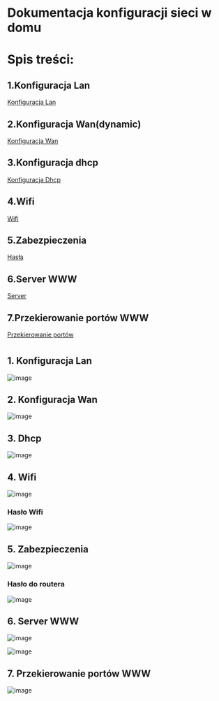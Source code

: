 #  Dokumentacja konfiguracji sieci w domu 

# Spis treści:

## 1.Konfiguracja Lan 
  [Konfiguracja Lan ](#1-konfiguracja-lan)
 
## 2.Konfiguracja Wan(dynamic)
  [Konfiguracja Wan](#2-konfiguracja-wan)

## 3.Konfiguracja dhcp
  [Konfiguracja Dhcp](#3-dhcp)
  
## 4.Wifi
  [Wifi](#4-wifi)

## 5.Zabezpieczenia
  [Hasła](#5-zabezpieczenia)
 
## 6.Server WWW
   [Server](#6-server-www)

## 7.Przekierowanie portów WWW
   [Przekierowanie portów](#7-przekierowanie-portów-www)

#
## 1. Konfiguracja Lan
 ![image](https://user-images.githubusercontent.com/98666161/193669963-129c2b4c-ffc1-4551-b430-efe77df84e9b.png)
 

## 2. Konfiguracja Wan
 ![image](https://user-images.githubusercontent.com/98666161/193684465-211016f2-2f1a-4495-9720-c871036d57e4.png)


## 3. Dhcp
  ![image](https://user-images.githubusercontent.com/98666161/193675176-629c2a59-8d36-4f1d-9e0a-533b5ddf95aa.png)

## 4. Wifi
  ![image](https://user-images.githubusercontent.com/98666161/193676808-29798740-00f2-43de-95c5-995aefa92891.png)

### Hasło Wifi
  ![image](https://user-images.githubusercontent.com/98666161/193677710-5ce8aba8-a72a-4342-81a5-fef18beea555.png)

## 5. Zabezpieczenia 
  ![image](https://user-images.githubusercontent.com/98666161/193678215-5da02a0d-e268-4233-884c-e7dbba24952a.png)

### Hasło do routera 
   ![image](https://user-images.githubusercontent.com/98666161/193680143-fc0bd455-50b8-4375-90a4-c48c32f8c302.png)

## 6. Server WWW  
  ![image](https://user-images.githubusercontent.com/98666161/193899152-338e1cb8-0995-44f6-9d94-8e2bbb5e6175.png)
  
  ![image](https://user-images.githubusercontent.com/98666161/193900248-0e809c83-0ee8-4c00-b477-4214f764d690.png)


## 7. Przekierowanie portów WWW 
  ![image](https://user-images.githubusercontent.com/98666161/193682672-08dd74fc-b977-4c2d-961b-acf7203dff58.png)

#
#
#
